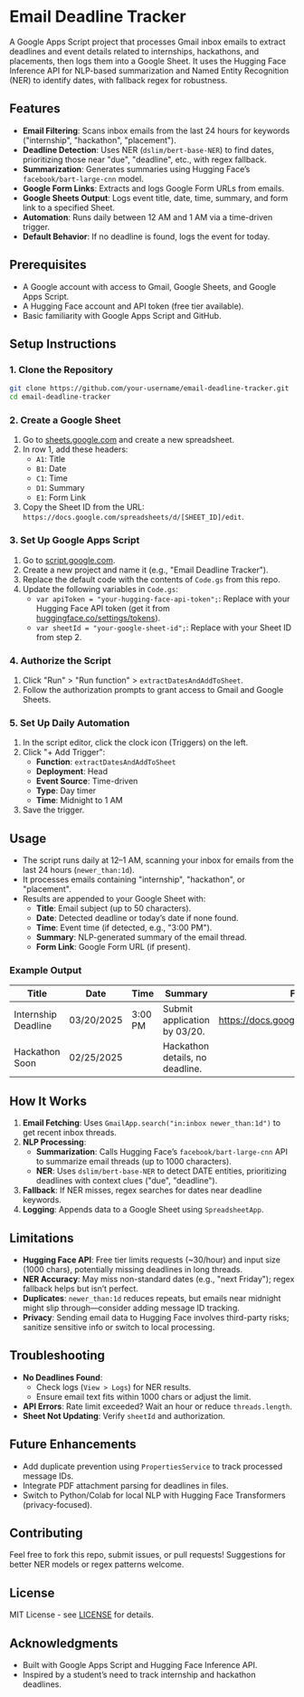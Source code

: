 # Email Deadline Tracker

A Google Apps Script project that processes Gmail inbox emails to extract deadlines and event details related to internships, hackathons, and placements, then logs them into a Google Sheet. It uses the Hugging Face Inference API for NLP-based summarization and Named Entity Recognition (NER) to identify dates, with fallback regex for robustness.

## Features
- **Email Filtering**: Scans inbox emails from the last 24 hours for keywords ("internship", "hackathon", "placement").
- **Deadline Detection**: Uses NER (`dslim/bert-base-NER`) to find dates, prioritizing those near "due", "deadline", etc., with regex fallback.
- **Summarization**: Generates summaries using Hugging Face’s `facebook/bart-large-cnn` model.
- **Google Form Links**: Extracts and logs Google Form URLs from emails.
- **Google Sheets Output**: Logs event title, date, time, summary, and form link to a specified Sheet.
- **Automation**: Runs daily between 12 AM and 1 AM via a time-driven trigger.
- **Default Behavior**: If no deadline is found, logs the event for today.

## Prerequisites
- A Google account with access to Gmail, Google Sheets, and Google Apps Script.
- A Hugging Face account and API token (free tier available).
- Basic familiarity with Google Apps Script and GitHub.

## Setup Instructions

### 1. Clone the Repository
```bash
git clone https://github.com/your-username/email-deadline-tracker.git
cd email-deadline-tracker
```

### 2. Create a Google Sheet
1. Go to [sheets.google.com](https://sheets.google.com/) and create a new spreadsheet.
2. In row 1, add these headers:
   - `A1`: Title
   - `B1`: Date
   - `C1`: Time
   - `D1`: Summary
   - `E1`: Form Link
3. Copy the Sheet ID from the URL: `https://docs.google.com/spreadsheets/d/[SHEET_ID]/edit`.

### 3. Set Up Google Apps Script
1. Go to [script.google.com](https://script.google.com/).
2. Create a new project and name it (e.g., "Email Deadline Tracker").
3. Replace the default code with the contents of `Code.gs` from this repo.
4. Update the following variables in `Code.gs`:
   - `var apiToken = "your-hugging-face-api-token";`: Replace with your Hugging Face API token (get it from [huggingface.co/settings/tokens](https://huggingface.co/settings/tokens)).
   - `var sheetId = "your-google-sheet-id";`: Replace with your Sheet ID from step 2.

### 4. Authorize the Script
1. Click "Run" > "Run function" > `extractDatesAndAddToSheet`.
2. Follow the authorization prompts to grant access to Gmail and Google Sheets.

### 5. Set Up Daily Automation
1. In the script editor, click the clock icon (Triggers) on the left.
2. Click "+ Add Trigger":
   - **Function**: `extractDatesAndAddToSheet`
   - **Deployment**: Head
   - **Event Source**: Time-driven
   - **Type**: Day timer
   - **Time**: Midnight to 1 AM
3. Save the trigger.

## Usage
- The script runs daily at 12–1 AM, scanning your inbox for emails from the last 24 hours (`newer_than:1d`).
- It processes emails containing "internship", "hackathon", or "placement".
- Results are appended to your Google Sheet with:
  - **Title**: Email subject (up to 50 characters).
  - **Date**: Detected deadline or today’s date if none found.
  - **Time**: Event time (if detected, e.g., "3:00 PM").
  - **Summary**: NLP-generated summary of the email thread.
  - **Form Link**: Google Form URL (if present).

### Example Output
| Title                | Date       | Time    | Summary                          | Form Link                              |
|----------------------|------------|---------|----------------------------------|----------------------------------------|
| Internship Deadline  | 03/20/2025 | 3:00 PM | Submit application by 03/20.    | https://docs.google.com/forms/d/e/abc123 |
| Hackathon Soon       | 02/25/2025 |         | Hackathon details, no deadline. |                                        |

## How It Works
1. **Email Fetching**: Uses `GmailApp.search("in:inbox newer_than:1d")` to get recent inbox threads.
2. **NLP Processing**:
   - **Summarization**: Calls Hugging Face’s `facebook/bart-large-cnn` API to summarize email threads (up to 1000 characters).
   - **NER**: Uses `dslim/bert-base-NER` to detect DATE entities, prioritizing deadlines with context clues ("due", "deadline").
3. **Fallback**: If NER misses, regex searches for dates near deadline keywords.
4. **Logging**: Appends data to a Google Sheet using `SpreadsheetApp`.

## Limitations
- **Hugging Face API**: Free tier limits requests (~30/hour) and input size (1000 chars), potentially missing deadlines in long threads.
- **NER Accuracy**: May miss non-standard dates (e.g., "next Friday"); regex fallback helps but isn’t perfect.
- **Duplicates**: `newer_than:1d` reduces repeats, but emails near midnight might slip through—consider adding message ID tracking.
- **Privacy**: Sending email data to Hugging Face involves third-party risks; sanitize sensitive info or switch to local processing.

## Troubleshooting
- **No Deadlines Found**:
  - Check logs (`View > Logs`) for NER results.
  - Ensure email text fits within 1000 chars or adjust the limit.
- **API Errors**: Rate limit exceeded? Wait an hour or reduce `threads.length`.
- **Sheet Not Updating**: Verify `sheetId` and authorization.

## Future Enhancements
- Add duplicate prevention using `PropertiesService` to track processed message IDs.
- Integrate PDF attachment parsing for deadlines in files.
- Switch to Python/Colab for local NLP with Hugging Face Transformers (privacy-focused).

## Contributing
Feel free to fork this repo, submit issues, or pull requests! Suggestions for better NER models or regex patterns welcome.

## License
MIT License - see [LICENSE](LICENSE) for details.

## Acknowledgments
- Built with Google Apps Script and Hugging Face Inference API.
- Inspired by a student’s need to track internship and hackathon deadlines.

